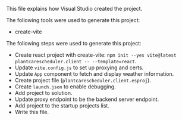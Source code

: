 This file explains how Visual Studio created the project.

The following tools were used to generate this project:
- create-vite

The following steps were used to generate this project:
- Create react project with create-vite: `npm init --yes vite@latest plantcarescheduler.client -- --template=react`.
- Update `vite.config.js` to set up proxying and certs.
- Update `App` component to fetch and display weather information.
- Create project file (`plantcarescheduler.client.esproj`).
- Create `launch.json` to enable debugging.
- Add project to solution.
- Update proxy endpoint to be the backend server endpoint.
- Add project to the startup projects list.
- Write this file.
